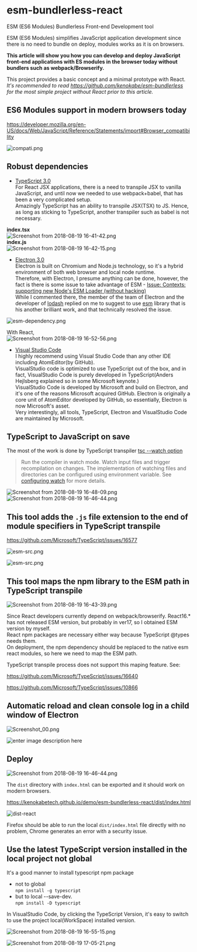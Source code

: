 

# esm-bundlerless-react

ESM (ES6 Modules) Bundlerless Front-end Development tool

ESM (ES6 Modules)  simplifies JavaScript application development since there is no need to bundle on deploy, modules works as it is on browsers.

**This article will show you how you can develop and deploy JavaScript front-end applications with ES modules in the browser today without bundlers such as webpack/Browserify.**

This project provides a basic concept and a minimal prototype with React.  
*It's recommended to read https://github.com/kenokabe/esm-bundlerless for the most simple project without React prior to this article.*


## ES6 Modules support in modern browsers today
https://developer.mozilla.org/en-US/docs/Web/JavaScript/Reference/Statements/import#Browser_compatibility

![compati.png](https://kenokabetech.github.io/img/ts-react-electron/compati.png)

## Robust dependencies

- [TypeScript 3.0](https://www.typescriptlang.org/)  
For React JSX applications, there is a need to transpile JSX to vanilla JavaScript, and until now we needed to use webpack+babel, that has been a very complicated setup.  
Amazingly TypeScript has an ability to transpile JSX(TSX) to JS.  Hence, as long as sticking to TypeScript, another transpiler such as babel is not necessary.  

**index.tsx**  
![Screenshot from 2018-08-19 16-41-42.png](https://kenokabetech.github.io/img/ts-react-electron/Screenshot%20from%202018-08-19%2016-41-42.png)  
**index.js**  
![Screenshot from 2018-08-19 16-42-15.png](https://kenokabetech.github.io/img/ts-react-electron/Screenshot%20from%202018-08-19%2016-42-15.png)

- [Electron 3.0](https://electronjs.org/)  
Electron is built on Chromium and Node.js technology, so it's a hybrid environment of both web browser and local node runtime.  
Therefore, with Electron, I presume anything can be done, however, the fact is there is some issue to take advantage of ESM - [Issue: Contexts: supporting new Node's ESM Loader (without hacking)](https://github.com/electron/node/issues/33)  
While I commented there, the member of the team of Electron and the developer of [lodash](https://www.npmjs.com/package/lodash) replied on me to suggest to use [esm](https://www.npmjs.com/package/esm) library that is his another brilliant work, and that technically resolved the issue.  

![esm-dependency.png](https://kenokabetech.github.io/img/ts-react-electron/esm-dependency.png)

With React,  
![Screenshot from 2018-08-19 16-52-56.png](https://kenokabetech.github.io/img/ts-react-electron/Screenshot%20from%202018-08-19%2016-52-56.png)


- [Visual Studio Code ](https://code.visualstudio.com/)  
I highly recommend using Visual Studio Code than any other IDE including AtomEditor(by GitHub).  
VisualStudio code is optimized to use TypeScript out of the box, and in fact, VisualStudio Code is purely developed in TypeScript(Anders Hejlsberg explained so in some Microsoft keynote.)    
VisualStudio Code is developed by Microsoft and build on Electron, and it's one of the reasons Microsoft acquired GitHub. Electron is originally a core unit of AtomEditor developed by GitHub, so essentially, Electron is now Microsoft's asset.  
Very interestingly, all tools, TypeScript, Electron and VisualStudio Code are maintained by Microsoft. 

## TypeScript to JavaScript on save

The most of the work is done by TypeScript transpiler
[tsc --watch option](https://www.typescriptlang.org/docs/handbook/compiler-options.html)
>Run the compiler in watch mode. Watch input files and trigger recompilation on changes. The implementation of watching files and directories can be configured using environment variable. See [configuring watch](https://www.typescriptlang.org/docs/handbook/configuring-watch.html) for more details.
>
![Screenshot from 2018-08-19 16-48-09.png](https://kenokabetech.github.io/img/ts-react-electron/Screenshot%20from%202018-08-19%2016-48-09.png)
![Screenshot from 2018-08-19 16-46-44.png](https://kenokabetech.github.io/img/ts-react-electron/Screenshot%20from%202018-08-19%2016-46-44.png)

## This tool adds the `.js` file extension to the end of module specifiers in TypeScript transpile
https://github.com/Microsoft/TypeScript/issues/16577

![esm-src.png](https://kenokabetech.github.io/img/ts-react-electron/esm-ts.png)

![esm-src.png](https://kenokabetech.github.io/img/ts-react-electron/esm-js.png)

## This tool maps the npm library to the ESM path in TypeScript transpile

![Screenshot from 2018-08-19 16-43-39.png](https://kenokabetech.github.io/img/ts-react-electron/Screenshot%20from%202018-08-19%2016-43-39.png)

Since React developers currently depend on webpack/browserify. React16.* has not released ESM version, but probably in ver17, so I obtained ESM version by myself.  
React npm packages are necessary either way because TypeScript @types needs them.  
On deployment, the npm dependency should be replaced to the native esm react modules, so here we need to map the ESM path.

TypeScript transpile process does not support this maping feature. See:

https://github.com/Microsoft/TypeScript/issues/16640

https://github.com/Microsoft/TypeScript/issues/10866


## Automatic reload and clean console log in a child window of Electron

![Screenshot_00.png](https://kenokabetech.github.io/img/ts-react-electron/Screenshot_00.png)

![enter image description here](https://kenokabetech.github.io/img/ts-react-electron/Screenshot%20from%202018-08-19%2016-41-05.png)

## Deploy

![Screenshot from 2018-08-19 16-46-44.png](https://kenokabetech.github.io/img/ts-react-electron/Screenshot%20from%202018-08-19%2016-46-44.png)

The `dist` directory with `index.html` can be exported and it should work on modern browsers. 

https://kenokabetech.github.io/demo/esm-bundlerless-react/dist/index.html

![dist-react](https://kenokabetech.github.io/img/ts-react-electron/reactdeploy.png)



Firefox should be able to run the local `dist/index.html` file directly with no problem, Chrome generates an error with a security issue.

 ## Use the latest TypeScript version installed in the local project not global

It's a good manner to install typescript npm package 
- not to global  
`npm install -g typescript`  
- but to local --save-dev.  
`npm install -D typescript`


In VisualStudio Code, by clicking the TypeScript Version, it's easy to switch to use the project local(WorkSpace) installed version.

![Screenshot from 2018-08-19 16-55-15.png](https://kenokabetech.github.io/img/ts-react-electron/Screenshot%20from%202018-08-19%2016-55-15.png)

 
![Screenshot from 2018-08-19 17-05-21.png](https://kenokabetech.github.io/img/ts-react-electron/Screenshot%20from%202018-08-19%2017-05-21.png) 
  


 